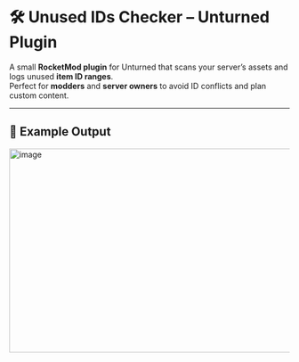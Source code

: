 # 🛠 Unused IDs Checker – Unturned Plugin

A small **RocketMod plugin** for Unturned that scans your server’s assets and logs unused **item ID ranges**.  
Perfect for **modders** and **server owners** to avoid ID conflicts and plan custom content.

---

## 📸 Example Output

<img width="816" height="366" alt="image" src="https://github.com/user-attachments/assets/df60615b-b31a-4ec1-941f-3cb2220f7e52" />
